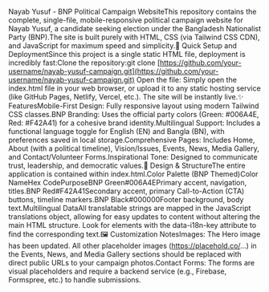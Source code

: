 Nayab Yusuf - BNP Political Campaign WebsiteThis repository contains the complete, single-file, mobile-responsive political campaign website for Nayab Yusuf, a candidate seeking election under the Bangladesh Nationalist Party (BNP).The site is built purely with HTML, CSS (via Tailwind CSS CDN), and JavaScript for maximum speed and simplicity.🚀 Quick Setup and DeploymentSince this project is a single static HTML file, deployment is incredibly fast:Clone the repository:git clone [https://github.com/your-username/nayab-yusuf-campaign.git](https://github.com/your-username/nayab-yusuf-campaign.git)
Open the file: Simply open the index.html file in your web browser, or upload it to any static hosting service (like GitHub Pages, Netlify, Vercel, etc.). The site will be instantly live.✨ FeaturesMobile-First Design: Fully responsive layout using modern Tailwind CSS classes.BNP Branding: Uses the official party colors (Green: #006A4E, Red: #F42A41) for a cohesive brand identity.Multilingual Support: Includes a functional language toggle for English (EN) and Bangla (BN), with preferences saved in local storage.Comprehensive Pages: Includes Home, About (with a political timeline), Vision/Issues, Events, News, Media Gallery, and Contact/Volunteer Forms.Inspirational Tone: Designed to communicate trust, leadership, and democratic values.🎨 Design & StructureThe entire application is contained within index.html.Color Palette (BNP Themed)Color NameHex CodePurposeBNP Green#006A4EPrimary accent, navigation, titles.BNP Red#F42A41Secondary accent, primary Call-to-Action (CTA) buttons, timeline markers.BNP Black#000000Footer background, body text.Multilingual DataAll translatable strings are mapped in the JavaScript translations object, allowing for easy updates to content without altering the main HTML structure. Look for elements with the data-i18n-key attribute to find the corresponding text.🖼️ Customization NotesImages: The Hero image has been updated. All other placeholder images (https://placehold.co/...) in the Events, News, and Media Gallery sections should be replaced with direct public URLs to your campaign photos.Contact Forms: The forms are visual placeholders and require a backend service (e.g., Firebase, Formspree, etc.) to handle submissions.
